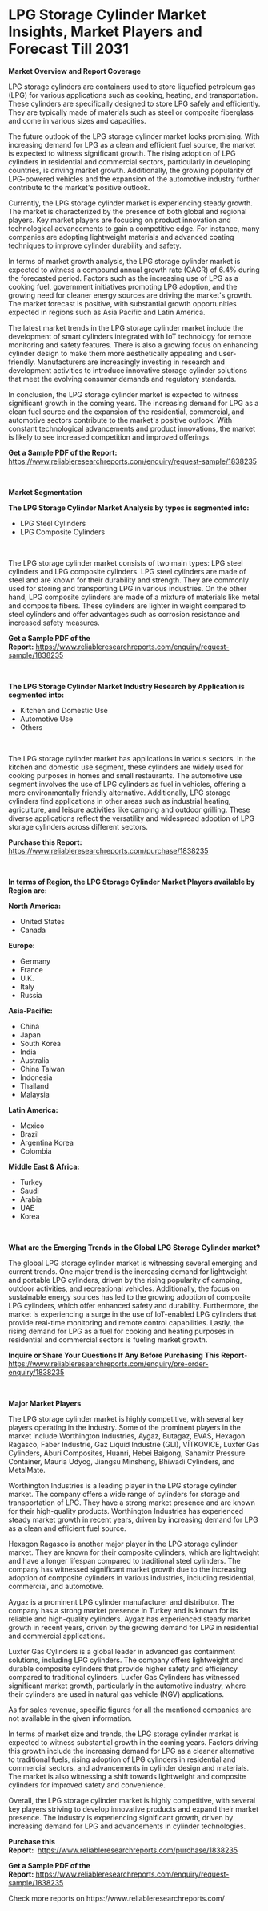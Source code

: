 <p><h1>LPG Storage Cylinder Market Insights, Market Players and Forecast Till 2031</h1></p><p><strong>Market Overview and Report Coverage</strong></p>
<p><p>LPG storage cylinders are containers used to store liquefied petroleum gas (LPG) for various applications such as cooking, heating, and transportation. These cylinders are specifically designed to store LPG safely and efficiently. They are typically made of materials such as steel or composite fiberglass and come in various sizes and capacities.</p><p>The future outlook of the LPG storage cylinder market looks promising. With increasing demand for LPG as a clean and efficient fuel source, the market is expected to witness significant growth. The rising adoption of LPG cylinders in residential and commercial sectors, particularly in developing countries, is driving market growth. Additionally, the growing popularity of LPG-powered vehicles and the expansion of the automotive industry further contribute to the market's positive outlook.</p><p>Currently, the LPG storage cylinder market is experiencing steady growth. The market is characterized by the presence of both global and regional players. Key market players are focusing on product innovation and technological advancements to gain a competitive edge. For instance, many companies are adopting lightweight materials and advanced coating techniques to improve cylinder durability and safety.</p><p>In terms of market growth analysis, the LPG storage cylinder market is expected to witness a compound annual growth rate (CAGR) of 6.4% during the forecasted period. Factors such as the increasing use of LPG as a cooking fuel, government initiatives promoting LPG adoption, and the growing need for cleaner energy sources are driving the market's growth. The market forecast is positive, with substantial growth opportunities expected in regions such as Asia Pacific and Latin America.</p><p>The latest market trends in the LPG storage cylinder market include the development of smart cylinders integrated with IoT technology for remote monitoring and safety features. There is also a growing focus on enhancing cylinder design to make them more aesthetically appealing and user-friendly. Manufacturers are increasingly investing in research and development activities to introduce innovative storage cylinder solutions that meet the evolving consumer demands and regulatory standards.</p><p>In conclusion, the LPG storage cylinder market is expected to witness significant growth in the coming years. The increasing demand for LPG as a clean fuel source and the expansion of the residential, commercial, and automotive sectors contribute to the market's positive outlook. With constant technological advancements and product innovations, the market is likely to see increased competition and improved offerings.</p></p>
<p><strong>Get a Sample PDF of the Report:</strong> <a href="https://www.reliableresearchreports.com/enquiry/request-sample/1838235">https://www.reliableresearchreports.com/enquiry/request-sample/1838235</a></p>
<p>&nbsp;</p>
<p><strong>Market Segmentation</strong></p>
<p><strong>The LPG Storage Cylinder Market Analysis by types is segmented into:</strong></p>
<p><ul><li>LPG Steel Cylinders</li><li>LPG Composite Cylinders</li></ul></p>
<p>&nbsp;</p>
<p><p>The LPG storage cylinder market consists of two main types: LPG steel cylinders and LPG composite cylinders. LPG steel cylinders are made of steel and are known for their durability and strength. They are commonly used for storing and transporting LPG in various industries. On the other hand, LPG composite cylinders are made of a mixture of materials like metal and composite fibers. These cylinders are lighter in weight compared to steel cylinders and offer advantages such as corrosion resistance and increased safety measures.</p></p>
<p><strong>Get a Sample PDF of the Report:</strong>&nbsp;<a href="https://www.reliableresearchreports.com/enquiry/request-sample/1838235">https://www.reliableresearchreports.com/enquiry/request-sample/1838235</a></p>
<p>&nbsp;</p>
<p><strong>The LPG Storage Cylinder Market Industry Research by Application is segmented into:</strong></p>
<p><ul><li>Kitchen and Domestic Use</li><li>Automotive Use</li><li>Others</li></ul></p>
<p>&nbsp;</p>
<p><p>The LPG storage cylinder market has applications in various sectors. In the kitchen and domestic use segment, these cylinders are widely used for cooking purposes in homes and small restaurants. The automotive use segment involves the use of LPG cylinders as fuel in vehicles, offering a more environmentally friendly alternative. Additionally, LPG storage cylinders find applications in other areas such as industrial heating, agriculture, and leisure activities like camping and outdoor grilling. These diverse applications reflect the versatility and widespread adoption of LPG storage cylinders across different sectors.</p></p>
<p><strong>Purchase this Report:</strong>&nbsp; <a href="https://www.reliableresearchreports.com/purchase/1838235">https://www.reliableresearchreports.com/purchase/1838235</a></p>
<p>&nbsp;</p>
<p><strong>In terms of Region, the LPG Storage Cylinder Market Players available by Region are:</strong></p>
<p>
    <p> <strong> North America: </strong>
        <ul>
            <li>United States</li>
            <li>Canada</li>
        </ul>
        </p> 
    <p> <strong> Europe: </strong>
        <ul>
            <li>Germany</li>
            <li>France</li>
            <li>U.K.</li>
            <li>Italy</li>
            <li>Russia</li>
        </ul>
        </p> 
    <p> <strong> Asia-Pacific: </strong>
        <ul>
            <li>China</li>
            <li>Japan</li>
            <li>South Korea</li>
            <li>India</li>
            <li>Australia</li>
            <li>China Taiwan</li>
            <li>Indonesia</li>
            <li>Thailand</li>
            <li>Malaysia</li>
        </ul>
        </p> 
    <p> <strong> Latin America: </strong>
        <ul>
            <li>Mexico</li>
            <li>Brazil</li>
            <li>Argentina Korea</li>
            <li>Colombia</li>
        </ul>
        </p> 
    <p> <strong> Middle East & Africa: </strong>
        <ul>
            <li>Turkey</li>
            <li>Saudi</li>
            <li>Arabia</li>
            <li>UAE</li>
            <li>Korea</li>
        </ul>
    </p>
    </p>
<p>&nbsp;</p>
<p><strong>What are the Emerging Trends in the Global LPG Storage Cylinder market?</strong></p>
<p><p>The global LPG storage cylinder market is witnessing several emerging and current trends. One major trend is the increasing demand for lightweight and portable LPG cylinders, driven by the rising popularity of camping, outdoor activities, and recreational vehicles. Additionally, the focus on sustainable energy sources has led to the growing adoption of composite LPG cylinders, which offer enhanced safety and durability. Furthermore, the market is experiencing a surge in the use of IoT-enabled LPG cylinders that provide real-time monitoring and remote control capabilities. Lastly, the rising demand for LPG as a fuel for cooking and heating purposes in residential and commercial sectors is fueling market growth.</p></p>
<p><strong>Inquire or Share Your Questions If Any Before Purchasing This Report</strong>- <a href="https://www.reliableresearchreports.com/enquiry/pre-order-enquiry/1838235">https://www.reliableresearchreports.com/enquiry/pre-order-enquiry/1838235</a></p>
<p>&nbsp;</p>
<p><strong>Major Market Players</strong></p>
<p><p>The LPG storage cylinder market is highly competitive, with several key players operating in the industry. Some of the prominent players in the market include Worthington Industries, Aygaz, Butagaz, EVAS, Hexagon Ragasco, Faber Industrie, Gaz Liquid Industrie (GLI), VÍTKOVICE, Luxfer Gas Cylinders, Aburi Composites, Huanri, Hebei Baigong, Sahamitr Pressure Container, Mauria Udyog, Jiangsu Minsheng, Bhiwadi Cylinders, and MetalMate.</p><p>Worthington Industries is a leading player in the LPG storage cylinder market. The company offers a wide range of cylinders for storage and transportation of LPG. They have a strong market presence and are known for their high-quality products. Worthington Industries has experienced steady market growth in recent years, driven by increasing demand for LPG as a clean and efficient fuel source.</p><p>Hexagon Ragasco is another major player in the LPG storage cylinder market. They are known for their composite cylinders, which are lightweight and have a longer lifespan compared to traditional steel cylinders. The company has witnessed significant market growth due to the increasing adoption of composite cylinders in various industries, including residential, commercial, and automotive.</p><p>Aygaz is a prominent LPG cylinder manufacturer and distributor. The company has a strong market presence in Turkey and is known for its reliable and high-quality cylinders. Aygaz has experienced steady market growth in recent years, driven by the growing demand for LPG in residential and commercial applications.</p><p>Luxfer Gas Cylinders is a global leader in advanced gas containment solutions, including LPG cylinders. The company offers lightweight and durable composite cylinders that provide higher safety and efficiency compared to traditional cylinders. Luxfer Gas Cylinders has witnessed significant market growth, particularly in the automotive industry, where their cylinders are used in natural gas vehicle (NGV) applications.</p><p>As for sales revenue, specific figures for all the mentioned companies are not available in the given information.</p><p>In terms of market size and trends, the LPG storage cylinder market is expected to witness substantial growth in the coming years. Factors driving this growth include the increasing demand for LPG as a cleaner alternative to traditional fuels, rising adoption of LPG cylinders in residential and commercial sectors, and advancements in cylinder design and materials. The market is also witnessing a shift towards lightweight and composite cylinders for improved safety and convenience.</p><p>Overall, the LPG storage cylinder market is highly competitive, with several key players striving to develop innovative products and expand their market presence. The industry is experiencing significant growth, driven by increasing demand for LPG and advancements in cylinder technologies.</p></p>
<p><strong>Purchase this Report:</strong>&nbsp;&nbsp;<a href="https://www.reliableresearchreports.com/purchase/1838235">https://www.reliableresearchreports.com/purchase/1838235</a></p>
<p></p>
<p><strong>Get a Sample PDF of the Report:</strong>&nbsp;<a href="https://www.reliableresearchreports.com/enquiry/request-sample/1838235">https://www.reliableresearchreports.com/enquiry/request-sample/1838235</a></p>
<p>Check more reports on https://www.reliableresearchreports.com/</p>